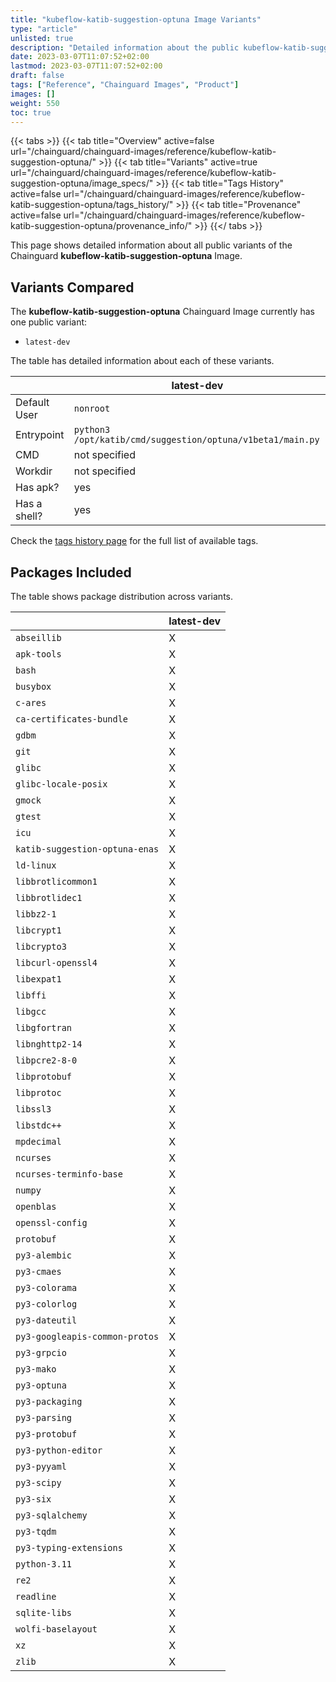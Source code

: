 ```yaml
---
title: "kubeflow-katib-suggestion-optuna Image Variants"
type: "article"
unlisted: true
description: "Detailed information about the public kubeflow-katib-suggestion-optuna Chainguard Image variants"
date: 2023-03-07T11:07:52+02:00
lastmod: 2023-03-07T11:07:52+02:00
draft: false
tags: ["Reference", "Chainguard Images", "Product"]
images: []
weight: 550
toc: true
---
```


{{< tabs >}}
{{< tab title="Overview" active=false url="/chainguard/chainguard-images/reference/kubeflow-katib-suggestion-optuna/" >}}
{{< tab title="Variants" active=true url="/chainguard/chainguard-images/reference/kubeflow-katib-suggestion-optuna/image_specs/" >}}
{{< tab title="Tags History" active=false url="/chainguard/chainguard-images/reference/kubeflow-katib-suggestion-optuna/tags_history/" >}}
{{< tab title="Provenance" active=false url="/chainguard/chainguard-images/reference/kubeflow-katib-suggestion-optuna/provenance_info/" >}}
{{</ tabs >}}

This page shows detailed information about all public variants of the Chainguard **kubeflow-katib-suggestion-optuna** Image.

## Variants Compared
The **kubeflow-katib-suggestion-optuna** Chainguard Image currently has one public variant: 

- `latest-dev`

The table has detailed information about each of these variants.

|              | latest-dev                                                 |
|--------------|------------------------------------------------------------|
| Default User | `nonroot`                                                  |
| Entrypoint   | `python3 /opt/katib/cmd/suggestion/optuna/v1beta1/main.py` |
| CMD          | not specified                                              |
| Workdir      | not specified                                              |
| Has apk?     | yes                                                        |
| Has a shell? | yes                                                        |

Check the [tags history page](/chainguard/chainguard-images/reference/kubeflow-katib-suggestion-optuna/tags_history/) for the full list of available tags.

## Packages Included
The table shows package distribution across variants.

|                                | latest-dev |
|--------------------------------|------------|
| `abseillib`                    | X          |
| `apk-tools`                    | X          |
| `bash`                         | X          |
| `busybox`                      | X          |
| `c-ares`                       | X          |
| `ca-certificates-bundle`       | X          |
| `gdbm`                         | X          |
| `git`                          | X          |
| `glibc`                        | X          |
| `glibc-locale-posix`           | X          |
| `gmock`                        | X          |
| `gtest`                        | X          |
| `icu`                          | X          |
| `katib-suggestion-optuna-enas` | X          |
| `ld-linux`                     | X          |
| `libbrotlicommon1`             | X          |
| `libbrotlidec1`                | X          |
| `libbz2-1`                     | X          |
| `libcrypt1`                    | X          |
| `libcrypto3`                   | X          |
| `libcurl-openssl4`             | X          |
| `libexpat1`                    | X          |
| `libffi`                       | X          |
| `libgcc`                       | X          |
| `libgfortran`                  | X          |
| `libnghttp2-14`                | X          |
| `libpcre2-8-0`                 | X          |
| `libprotobuf`                  | X          |
| `libprotoc`                    | X          |
| `libssl3`                      | X          |
| `libstdc++`                    | X          |
| `mpdecimal`                    | X          |
| `ncurses`                      | X          |
| `ncurses-terminfo-base`        | X          |
| `numpy`                        | X          |
| `openblas`                     | X          |
| `openssl-config`               | X          |
| `protobuf`                     | X          |
| `py3-alembic`                  | X          |
| `py3-cmaes`                    | X          |
| `py3-colorama`                 | X          |
| `py3-colorlog`                 | X          |
| `py3-dateutil`                 | X          |
| `py3-googleapis-common-protos` | X          |
| `py3-grpcio`                   | X          |
| `py3-mako`                     | X          |
| `py3-optuna`                   | X          |
| `py3-packaging`                | X          |
| `py3-parsing`                  | X          |
| `py3-protobuf`                 | X          |
| `py3-python-editor`            | X          |
| `py3-pyyaml`                   | X          |
| `py3-scipy`                    | X          |
| `py3-six`                      | X          |
| `py3-sqlalchemy`               | X          |
| `py3-tqdm`                     | X          |
| `py3-typing-extensions`        | X          |
| `python-3.11`                  | X          |
| `re2`                          | X          |
| `readline`                     | X          |
| `sqlite-libs`                  | X          |
| `wolfi-baselayout`             | X          |
| `xz`                           | X          |
| `zlib`                         | X          |

